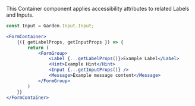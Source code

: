 This Container component applies accessibility attributes to related Labels and Inputs.

```jsx
const Input = Garden.Input.Input;

<FormContainer>
    {({ getLabelProps, getInputProps }) => {
        return (
            <FormGroup>
                <Label {...getLabelProps()}>Example Label</Label>
                <Hint>Example Hint</Hint>
                <Input {...getInputProps()} />
                <Message>Example message content</Message>
            </FormGroup>
        )
    }}
</FormContainer>
```
